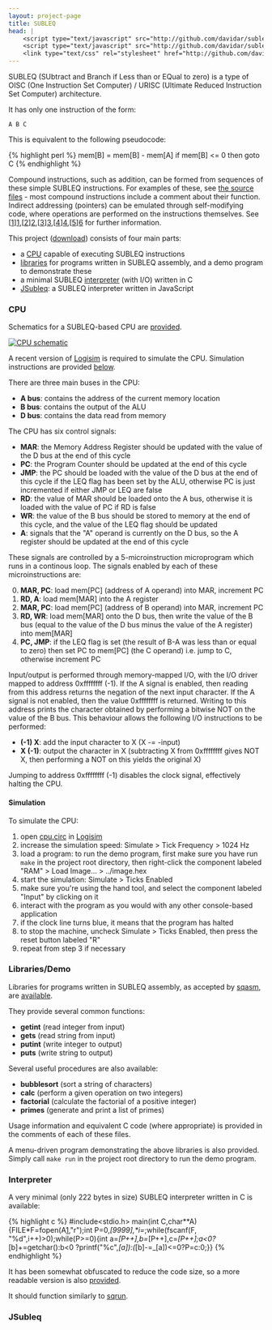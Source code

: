 ```yaml
---
layout: project-page
title: SUBLEQ
head: |
    <script type="text/javascript" src="http://github.com/davidar/subleq/raw/master/jsubleq/image.js"></script>
    <script type="text/javascript" src="http://github.com/davidar/subleq/raw/master/jsubleq/jsubleq.js"></script>
    <link type="text/css" rel="stylesheet" href="http://github.com/davidar/subleq/raw/master/jsubleq/jsubleq.css" />
---
```


SUBLEQ (SUbtract and Branch if Less than or EQual to zero) is a type of OISC (One Instruction Set Computer) / URISC (Ultimate Reduced Instruction Set Computer) architecture.

It has only one instruction of the form:

    A B C

This is equivalent to the following pseudocode:

{% highlight perl %}
mem[B] = mem[B] - mem[A]
if mem[B] <= 0 then goto C
{% endhighlight %}

Compound instructions, such as addition, can be formed from sequences of these
simple SUBLEQ instructions. For examples of these, see [the source
files][11] - most compound instructions include a comment about their function.
Indirect addressing (pointers) can be emulated through self-modifying code,
where operations are performed on the instructions themselves.
See [[1]][1],[[2]][2],[[3]][3],[[4]][4],[[5]][6] for further information.

This project ([download][7]) consists of four main parts:

 - a [CPU](#cpu) capable of executing SUBLEQ instructions
 - [libraries](#lib) for programs written in SUBLEQ assembly, and a demo program to demonstrate these
 - a minimal SUBLEQ [interpreter](#interpreter) (with I/O) written in C
 - [JSubleq](#jsubleq): a SUBLEQ interpreter written in JavaScript

<a name="cpu"></a>
### CPU
Schematics for a SUBLEQ-based CPU are [provided][8].

[![CPU schematic][9]][9]

A recent version of [Logisim][5] is required to simulate the CPU. Simulation
instructions are provided [below](#simulation).

There are three main buses in the CPU:

 - **A bus**: contains the address of the current memory location
 - **B bus**: contains the output of the ALU
 - **D bus**: contains the data read from memory

The CPU has six control signals:

 - **MAR**: the Memory Address Register should be updated with the value of the D bus at the end of this cycle
 - **PC**:  the Program Counter should be updated at the end of this cycle
 - **JMP**: the PC should be loaded with the value of the D bus at the end of this cycle if the LEQ flag has been set by the ALU, otherwise PC is just incremented if either JMP or LEQ are false
 - **RD**:  the value of MAR should be loaded onto the A bus, otherwise it is loaded with the value of PC if RD is false
 - **WR**:  the value of the B bus should be stored to memory at the end of this cycle, and the value of the LEQ flag should be updated
 - **A**:   signals that the "A" operand is currently on the D bus, so the A register should be updated at the end of this cycle

These signals are controlled by a 5-microinstruction microprogram which runs in
a continous loop. The signals enabled by each of these microinstructions are:

 0. **MAR, PC**: load mem[PC] (address of A operand) into MAR, increment PC
 1. **RD, A**:   load mem[MAR] into the A register
 2. **MAR, PC**: load mem[PC] (address of B operand) into MAR, increment PC
 3. **RD, WR**:  load mem[MAR] onto the D bus, then write the value of the B bus (equal to the value of the D bus minus the value of the A register) into mem[MAR]
 4. **PC, JMP**: if the LEQ flag is set (the result of B-A was less than or equal to zero) then set PC to mem[PC] (the C operand) i.e. jump to C, otherwise increment PC

Input/output is performed through memory-mapped I/O, with the I/O driver mapped
to address 0xffffffff (-1). If the A signal is enabled, then reading from this
address returns the negation of the next input character. If the A signal is
not enabled, then the value 0xffffffff is returned. Writing to this address
prints the character obtained by performing a bitwise NOT on the value of the B
bus. This behaviour allows the following I/O instructions to be performed:

 - **(-1) X**: add the input character to X (X -= -input)
 - **X (-1)**: output the character in X (subtracting X from 0xffffffff gives NOT X, then performing a NOT on this yields the original X)

Jumping to address 0xffffffff (-1) disables the clock signal, effectively
halting the CPU.

<a name="simulation"></a>
#### Simulation
To simulate the CPU:

 1. open [cpu.circ][10] in [Logisim][5]
 2. increase the simulation speed: Simulate > Tick Frequency > 1024 Hz
 3. load a program: to run the demo program, first make sure you have run `make` in the project root directory, then right-click the component labeled "RAM" > Load Image... > ../image.hex
 4. start the simulation: Simulate > Ticks Enabled
 5. make sure you're using the hand tool, and select the component labeled "Input" by clicking on it
 6. interact with the program as you would with any other console-based application
 7. if the clock line turns blue, it means that the program has halted
 8. to stop the machine, uncheck Simulate > Ticks Enabled, then press the reset button labeled "R"
 9. repeat from step 3 if necessary

<a name="lib"></a>
### Libraries/Demo
Libraries for programs written in SUBLEQ assembly, as accepted by [sqasm][6], are
[available][11].

They provide several common functions:

 - **getint** (read integer from input)
 - **gets** (read string from input)
 - **putint** (write integer to output)
 - **puts** (write string to output)

Several useful procedures are also available:

 - **bubblesort** (sort a string of characters)
 - **calc** (perform a given operation on two integers)
 - **factorial** (calculate the factorial of a positive integer)
 - **primes** (generate and print a list of primes)

Usage information and equivalent C code (where appropriate) is provided in the
comments of each of these files.

A menu-driven program demonstrating the above libraries is also provided.
Simply call `make run` in the project root directory to run the demo program.

<a name="interpreter"></a>
### Interpreter
A very minimal (only 222 bytes in size) SUBLEQ interpreter written in C
is available:

{% highlight c %}
#include<stdio.h>
main(int C,char**A){FILE*F=fopen(A[1],"r");int P=0,_[9999],*i=_;while(fscanf(F,
"%d",i++)>0);while(P>=0){int a=_[P++],b=_[P++],c=_[P++];a<0?_[b]+=getchar():b<0
?printf("%c",_[a]):(_[b]-=_[a])<=0?P=c:0;}}
{% endhighlight %}

It has been somewhat obfuscated to reduce
the code size, so a more readable version is also [provided][12].

It should function similarly to [sqrun][6].

<a name="jsubleq"></a>
### JSubleq

<div id="jsubleqcontainer" style="height:300px"></div>

<script type="text/javascript">jsubleq('#jsubleqcontainer');</script>

 [1]: http://en.wikipedia.org/wiki/Subleq
 [2]: http://esolangs.org/wiki/Subleq
 [3]: http://techtinkering.com/articles/?id=20
 [4]: http://ece.ucsb.edu/~parhami/pubs_folder/parh88-ijeee-ultimate-risc.pdf
 [5]: http://cburch.com/logisim/
 [6]: http://mazonka.com/subleq/
 [7]: http://github.com/davidar/subleq
 [8]: http://github.com/davidar/subleq/tree/master/logisim
 [9]: http://github.com/davidar/subleq/raw/master/logisim/cpu.png
 [10]: http://github.com/davidar/subleq/blob/master/logisim/cpu.circ
 [11]: http://github.com/davidar/subleq/tree/master/src
 [12]: http://github.com/davidar/subleq/blob/master/src/sq.orig.c

